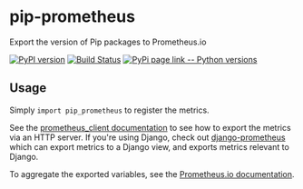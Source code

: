# pip-prometheus
Export the version of Pip packages to Prometheus.io

[![PyPI version](https://badge.fury.io/py/pip-prometheus.svg)](http://badge.fury.io/py/pip-prometheus)
[![Build Status](https://travis-ci.org/korfuri/pip-prometheus.svg?branch=master)](https://travis-ci.org/korfuri/pip-prometheus)
[![PyPi page link -- Python versions](https://img.shields.io/pypi/pyversions/pip-prometheus.svg)](https://pypi.python.org/pypi/pip-prometheus)

## Usage

Simply `import pip_prometheus` to register the metrics.

See the [prometheus_client documentation](https://github.com/prometheus/client_python) to see how to export the
metrics via an HTTP server. If you're using Django, check out
[django-prometheus](https://github.com/korfuri/django-prometheus) which can export metrics to a Django view, and
exports metrics relevant to Django.

To aggregate the exported variables, see the [Prometheus.io documentation](http://prometheus.io/).
